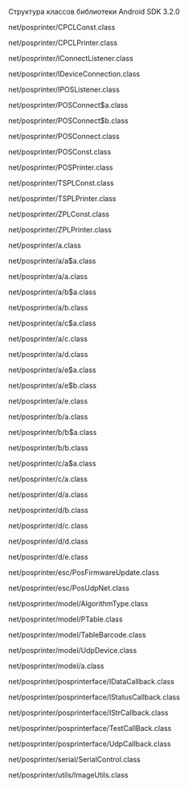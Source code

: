 Структура классов библиотеки Android SDK 3.2.0

net/posprinter/CPCLConst.class

net/posprinter/CPCLPrinter.class

net/posprinter/IConnectListener.class

net/posprinter/IDeviceConnection.class

net/posprinter/IPOSListener.class

net/posprinter/POSConnect$a.class

net/posprinter/POSConnect$b.class

net/posprinter/POSConnect.class

net/posprinter/POSConst.class

net/posprinter/POSPrinter.class

net/posprinter/TSPLConst.class

net/posprinter/TSPLPrinter.class

net/posprinter/ZPLConst.class

net/posprinter/ZPLPrinter.class

net/posprinter/a.class

net/posprinter/a/a$a.class

net/posprinter/a/a.class

net/posprinter/a/b$a.class

net/posprinter/a/b.class

net/posprinter/a/c$a.class

net/posprinter/a/c.class

net/posprinter/a/d.class

net/posprinter/a/e$a.class

net/posprinter/a/e$b.class

net/posprinter/a/e.class

net/posprinter/b/a.class

net/posprinter/b/b$a.class

net/posprinter/b/b.class

net/posprinter/c/a$a.class

net/posprinter/c/a.class

net/posprinter/d/a.class

net/posprinter/d/b.class

net/posprinter/d/c.class

net/posprinter/d/d.class

net/posprinter/d/e.class

net/posprinter/esc/PosFirmwareUpdate.class

net/posprinter/esc/PosUdpNet.class

net/posprinter/model/AlgorithmType.class

net/posprinter/model/PTable.class

net/posprinter/model/TableBarcode.class

net/posprinter/model/UdpDevice.class

net/posprinter/model/a.class

net/posprinter/posprinterface/IDataCallback.class

net/posprinter/posprinterface/IStatusCallback.class

net/posprinter/posprinterface/IStrCallback.class

net/posprinter/posprinterface/TestCallBack.class

net/posprinter/posprinterface/UdpCallback.class

net/posprinter/serial/SerialControl.class

net/posprinter/utils/ImageUtils.class
